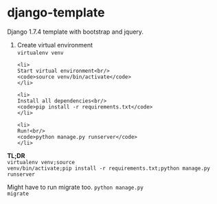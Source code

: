 # django-template
<p>Django 1.7.4 template with bootstrap and jquery.</p>

<ol>
    <li>
    Create virtual environment<br/>
    <code>virtualenv venv</code>
    </li>

    <li>
    Start virtual environment<br/>
    <code>source venv/bin/activate</code>
    </li>

    <li>
    Install all dependencies<br/>
    <code>pip install -r requirements.txt</code>
    </li>

    <li>
    Run!<br/>
    <code>python manage.py runserver</code>
    </li>
</ol>

<strong>TL;DR</strong><br/>
<code>virtualenv venv;source venv/bin/activate;pip install -r requirements.txt;python manage.py runserver</code>

Might have to run migrate too.
<code>python manage.py migrate</code>